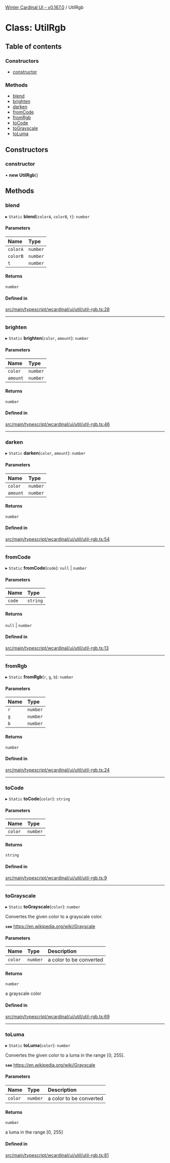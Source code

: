 [Winter Cardinal UI - v0.167.0](../index.md) / UtilRgb

# Class: UtilRgb

## Table of contents

### Constructors

- [constructor](UtilRgb.md#constructor)

### Methods

- [blend](UtilRgb.md#blend)
- [brighten](UtilRgb.md#brighten)
- [darken](UtilRgb.md#darken)
- [fromCode](UtilRgb.md#fromcode)
- [fromRgb](UtilRgb.md#fromrgb)
- [toCode](UtilRgb.md#tocode)
- [toGrayscale](UtilRgb.md#tograyscale)
- [toLuma](UtilRgb.md#toluma)

## Constructors

### constructor

• **new UtilRgb**()

## Methods

### blend

▸ `Static` **blend**(`colorA`, `colorB`, `t`): `number`

#### Parameters

| Name | Type |
| :------ | :------ |
| `colorA` | `number` |
| `colorB` | `number` |
| `t` | `number` |

#### Returns

`number`

#### Defined in

[src/main/typescript/wcardinal/ui/util/util-rgb.ts:28](https://github.com/winter-cardinal/winter-cardinal-ui/blob/v0.167.0/src/main/typescript/wcardinal/ui/util/util-rgb.ts#L28)

___

### brighten

▸ `Static` **brighten**(`color`, `amount`): `number`

#### Parameters

| Name | Type |
| :------ | :------ |
| `color` | `number` |
| `amount` | `number` |

#### Returns

`number`

#### Defined in

[src/main/typescript/wcardinal/ui/util/util-rgb.ts:46](https://github.com/winter-cardinal/winter-cardinal-ui/blob/v0.167.0/src/main/typescript/wcardinal/ui/util/util-rgb.ts#L46)

___

### darken

▸ `Static` **darken**(`color`, `amount`): `number`

#### Parameters

| Name | Type |
| :------ | :------ |
| `color` | `number` |
| `amount` | `number` |

#### Returns

`number`

#### Defined in

[src/main/typescript/wcardinal/ui/util/util-rgb.ts:54](https://github.com/winter-cardinal/winter-cardinal-ui/blob/v0.167.0/src/main/typescript/wcardinal/ui/util/util-rgb.ts#L54)

___

### fromCode

▸ `Static` **fromCode**(`code`): ``null`` \| `number`

#### Parameters

| Name | Type |
| :------ | :------ |
| `code` | `string` |

#### Returns

``null`` \| `number`

#### Defined in

[src/main/typescript/wcardinal/ui/util/util-rgb.ts:13](https://github.com/winter-cardinal/winter-cardinal-ui/blob/v0.167.0/src/main/typescript/wcardinal/ui/util/util-rgb.ts#L13)

___

### fromRgb

▸ `Static` **fromRgb**(`r`, `g`, `b`): `number`

#### Parameters

| Name | Type |
| :------ | :------ |
| `r` | `number` |
| `g` | `number` |
| `b` | `number` |

#### Returns

`number`

#### Defined in

[src/main/typescript/wcardinal/ui/util/util-rgb.ts:24](https://github.com/winter-cardinal/winter-cardinal-ui/blob/v0.167.0/src/main/typescript/wcardinal/ui/util/util-rgb.ts#L24)

___

### toCode

▸ `Static` **toCode**(`color`): `string`

#### Parameters

| Name | Type |
| :------ | :------ |
| `color` | `number` |

#### Returns

`string`

#### Defined in

[src/main/typescript/wcardinal/ui/util/util-rgb.ts:9](https://github.com/winter-cardinal/winter-cardinal-ui/blob/v0.167.0/src/main/typescript/wcardinal/ui/util/util-rgb.ts#L9)

___

### toGrayscale

▸ `Static` **toGrayscale**(`color`): `number`

Convertes the given color to a grayscale color.

**`see`** https://en.wikipedia.org/wiki/Grayscale

#### Parameters

| Name | Type | Description |
| :------ | :------ | :------ |
| `color` | `number` | a color to be converted |

#### Returns

`number`

a grayscale color

#### Defined in

[src/main/typescript/wcardinal/ui/util/util-rgb.ts:69](https://github.com/winter-cardinal/winter-cardinal-ui/blob/v0.167.0/src/main/typescript/wcardinal/ui/util/util-rgb.ts#L69)

___

### toLuma

▸ `Static` **toLuma**(`color`): `number`

Convertes the given color to a luma in the range [0, 255].

**`see`** https://en.wikipedia.org/wiki/Grayscale

#### Parameters

| Name | Type | Description |
| :------ | :------ | :------ |
| `color` | `number` | a color to be converted |

#### Returns

`number`

a luma in the range [0, 255]

#### Defined in

[src/main/typescript/wcardinal/ui/util/util-rgb.ts:81](https://github.com/winter-cardinal/winter-cardinal-ui/blob/v0.167.0/src/main/typescript/wcardinal/ui/util/util-rgb.ts#L81)
